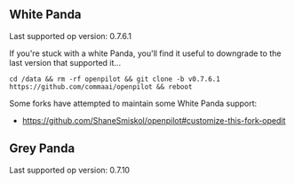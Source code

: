 ## White Panda

Last supported op version: 0.7.6.1

If you're stuck with a white Panda, you'll find it useful to downgrade to the last version that supported it...

`cd /data && rm -rf openpilot && git clone -b v0.7.6.1 https://github.com/commaai/openpilot && reboot`

Some forks have attempted to maintain some White Panda support:  
* https://github.com/ShaneSmiskol/openpilot#customize-this-fork-opedit

## Grey Panda

Last supported op version: 0.7.10